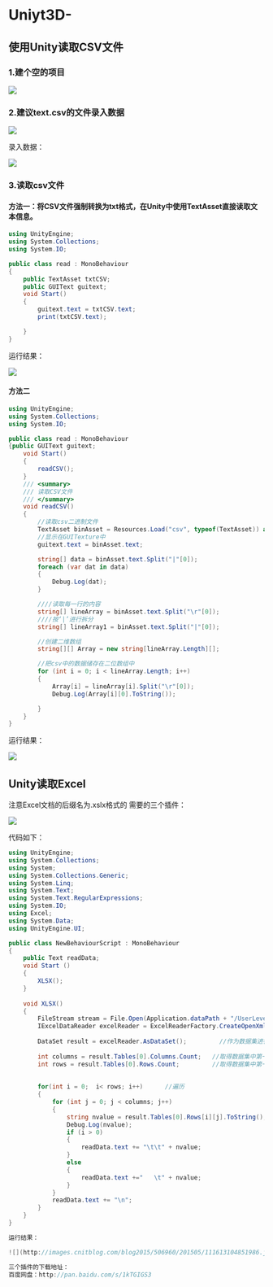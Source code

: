 # Uniyt3D-

## 使用Unity读取CSV文件

### 1.建个空的项目

![](http://images.cnitblog.com/blog2015/506960/201505/110955218927902.png)

### 2.建议text.csv的文件录入数据

![](http://images.cnitblog.com/blog2015/506960/201505/111203366732336.png)

录入数据：

![](http://images.cnitblog.com/blog2015/506960/201505/111432045327369.png)

### 3.读取csv文件

#### 方法一：将CSV文件强制转换为txt格式，在Unity中使用TextAsset直接读取文本信息。

```c#
using UnityEngine;
using System.Collections;
using System.IO;

public class read : MonoBehaviour
{
    public TextAsset txtCSV;
    public GUIText guitext;
    void Start()
    {
        guitext.text = txtCSV.text;
        print(txtCSV.text);

    }
}
```
运行结果：

![](http://images.cnitblog.com/blog2015/506960/201505/111529400957941.png)

#### 方法二

```c#
using UnityEngine;
using System.Collections;
using System.IO;

public class read : MonoBehaviour
{public GUIText guitext;
    void Start()
    {
        readCSV();
    }
    /// <summary>
    /// 读取CSV文件
    /// </summary>
    void readCSV()
    {
        //读取csv二进制文件
        TextAsset binAsset = Resources.Load("csv", typeof(TextAsset)) as TextAsset;
        //显示在GUITexture中
        guitext.text = binAsset.text;

        string[] data = binAsset.text.Split("|"[0]);
        foreach (var dat in data)
        {
            Debug.Log(dat);
        }

        ////读取每一行的内容
        string[] lineArray = binAsset.text.Split("\r"[0]);
        ////按‘|’进行拆分
        string[] lineArray1 = binAsset.text.Split("|"[0]);

        //创建二维数组
        string[][] Array = new string[lineArray.Length][];

        //把csv中的数据储存在二位数组中
        for (int i = 0; i < lineArray.Length; i++)
        {
            Array[i] = lineArray[i].Split("\r"[0]);
            Debug.Log(Array[i][0].ToString());

        }
    }
}
```

运行结果：

![](http://images.cnitblog.com/blog2015/506960/201505/111550159236422.png)

## Unity读取Excel

注意Excel文档的后缀名为.xslx格式的
需要的三个插件：

![](http://images.cnitblog.com/blog2015/506960/201505/111614482827642.png)

代码如下：
```c#
using UnityEngine;
using System.Collections;
using System;
using System.Collections.Generic;
using System.Linq;
using System.Text;
using System.Text.RegularExpressions;
using System.IO;
using Excel;
using System.Data;
using UnityEngine.UI;

public class NewBehaviourScript : MonoBehaviour 
{
    public Text readData;
    void Start () 
    {        
        XLSX();
    }
    
    void XLSX()
    {
        FileStream stream = File.Open(Application.dataPath + "/UserLevel.xlsx", FileMode.Open, FileAccess.Read);//打开Excel文档
        IExcelDataReader excelReader = ExcelReaderFactory.CreateOpenXmlReader(stream);
    
        DataSet result = excelReader.AsDataSet();         //作为数据集进行存储
    
        int columns = result.Tables[0].Columns.Count;   //取得数据集中第一张表格的列的数目
        int rows = result.Tables[0].Rows.Count;         //取得数据集中第一张表格的行的数目
        
        
        for(int i = 0;  i< rows; i++)      //遍历
        {
            for (int j = 0; j < columns; j++)
            {
                string nvalue = result.Tables[0].Rows[i][j].ToString();    //直接对行列操作:
                Debug.Log(nvalue);
                if (i > 0)
                {
                    readData.text += "\t\t" + nvalue;
                }
                else
                {
                    readData.text +="   \t" + nvalue;                    
                }
            }
            readData.text += "\n";
        }    
    }
}

运行结果：

![](http://images.cnitblog.com/blog2015/506960/201505/111613104851986.jpg)

三个插件的下载地址：
百度网盘：http://pan.baidu.com/s/1kTGIGS3












